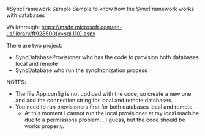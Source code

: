 #SyncFramework Sample
Sample to know how the SyncFramework works with databases

Walkthrough: https://msdn.microsoft.com/en-us/library/ff928500(v=sql.110).aspx

There are two project:
- SyncDatabaseProvisioner who has the code to provision both databases local and remote 
- SyncDatabase who run the synchronization process

NOTES:
- The file App.config is not updload with the code, so create a new one and add the connection string for local and remote databases. 
- You need to run provisioners first for both databases local and remote. 
  - At this moment I cannot run the local provisioner at my local machine due to a permissions problem... I guess, but the code should be works properly.
